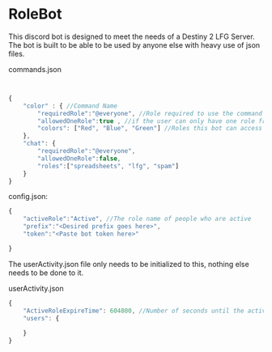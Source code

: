 # RoleBot

This discord bot is designed to meet the needs of a Destiny 2 LFG Server. The bot is built to be able to be used by anyone else with heavy use of json files. 


commands.json
```javascript


{
    "color" : { //Command Name
        "requiredRole":"@everyone", //Role required to use the command
        "allowedOneRole":true , //if the user can only have one role from the list at a time. Bot will remove all roles then add the requested role
        "colors": ["Red", "Blue", "Green"] //Roles this bot can access
    },
    "chat": {
        "requiredRole":"@everyone",
        "allowedOneRole":false,
        "roles":["spreadsheets", "lfg", "spam"]
    }
}

```


config.json: 
```javascript
{
    "activeRole":"Active", //The role name of people who are active
    "prefix":"<Desired prefix goes here>",
    "token":"<Paste bot token here>"

}
```

The userActivity.json file only needs to be initialized to this, nothing else needs to be done to it.

userActivity.json
```javascript
{
    "ActiveRoleExpireTime": 604800, //Number of seconds until the active role expires. Is set to 1 week by default
    "users": {
        
    }
}
```